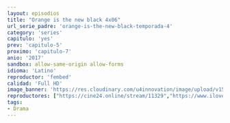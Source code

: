 ```yaml
---
layout: episodios
title: "Orange is the new black 4x06"
url_serie_padre: 'orange-is-the-new-black-temporada-4'
category: 'series'
capitulo: 'yes'
prev: 'capitulo-5'
proximo: 'capitulo-7'
anio: '2017'
sandbox: allow-same-origin allow-forms
idioma: 'Latino'
reproductor: 'fembed'
calidad: 'Full HD'
image_banner: 'https://res.cloudinary.com/u4innovation/image/upload/v1565152608/maxresdefault-min_vy9nnj.jpg'
reproductores: ["https://cine24.online/stream/11329","https://www.ilovefembed.best/v/wp-4runqem8z-ye"]
tags:
- Drama
---
```













